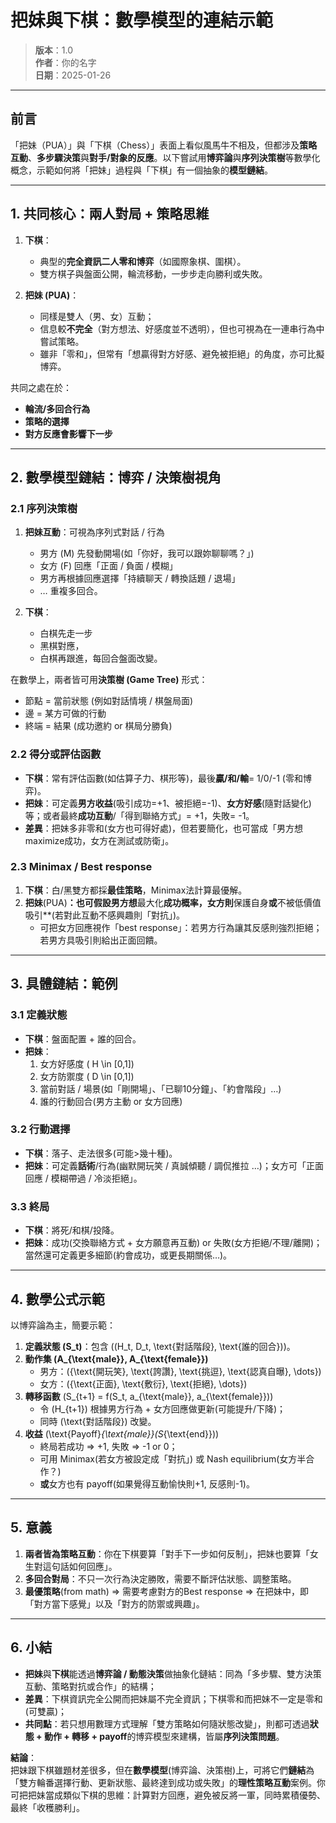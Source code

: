 # 把妹與下棋：數學模型的連結示範

> **版本**：1.0  
> **作者**：你的名字  
> **日期**：2025-01-26  

---

## 前言

「把妹（PUA）」與「下棋（Chess）」表面上看似風馬牛不相及，但都涉及**策略互動**、**多步驟決策**與**對手/對象的反應**。以下嘗試用**博弈論**與**序列決策樹**等數學化概念，示範如何將「把妹」過程與「下棋」有一個抽象的**模型鏈結**。  

---

## 1. 共同核心：兩人對局 + 策略思維

1. **下棋**：  
   - 典型的**完全資訊二人零和博弈**（如國際象棋、圍棋）。  
   - 雙方棋子與盤面公開，輪流移動，一步步走向勝利或失敗。  

2. **把妹 (PUA)**：  
   - 同樣是雙人（男、女）互動；  
   - 信息較**不完全**（對方想法、好感度並不透明），但也可視為在一連串行為中嘗試策略。  
   - 雖非「零和」，但常有「想贏得對方好感、避免被拒絕」的角度，亦可比擬博弈。

共同之處在於：  
- **輪流/多回合行為**  
- **策略的選擇**  
- **對方反應會影響下一步**  

---

## 2. 數學模型鏈結：博弈 / 決策樹視角

### 2.1 序列決策樹

1. **把妹互動**：可視為序列式對話 / 行為  
   - 男方 (M) 先發動開場(如「你好，我可以跟妳聊聊嗎？」)  
   - 女方 (F) 回應「正面 / 負面 / 模糊」  
   - 男方再根據回應選擇「持續聊天 / 轉換話題 / 退場」  
   - … 重複多回合。  

2. **下棋**：  
   - 白棋先走一步  
   - 黑棋對應，  
   - 白棋再跟進，每回合盤面改變。  

在數學上，兩者皆可用**決策樹 (Game Tree)** 形式：  
- 節點 = 當前狀態 (例如對話情境 / 棋盤局面)  
- 邊 = 某方可做的行動  
- 終端 = 結果 (成功邀約 or 棋局分勝負)

### 2.2 得分或評估函數

- **下棋**：常有評估函數(如估算子力、棋形等)，最後**贏/和/輸**= 1/0/-1 (零和博弈)。  
- **把妹**：可定義**男方收益**(吸引成功=+1、被拒絕=-1)、**女方好感**(隨對話變化)等；或者最終**成功互動**/「得到聯絡方式」= +1，失敗= -1。  
- **差異**：把妹多非零和(女方也可得好處)，但若要簡化，也可當成「男方想maximize成功，女方在測試或防衛」。  

### 2.3 Minimax / Best response

1. **下棋**：白/黑雙方都採**最佳策略**，Minimax法計算最優解。  
2. **把妹**(PUA)**：也可假設男方想**最大化**成功概率，女方則**保護自身**或**不被低價值吸引**(若對此互動不感興趣則「對抗」)。  
   - 可把女方回應視作「best response」：若男方行為讓其反感則強烈拒絕；若男方具吸引則給出正面回饋。  

---

## 3. 具體鏈結：範例

### 3.1 定義狀態

- **下棋**：盤面配置 + 誰的回合。  
- **把妹**：  
  1. 女方好感度 \( H \in [0,1]\)  
  2. 女方防禦度 \( D \in [0,1]\)  
  3. 當前對話 / 場景(如「剛開場」、「已聊10分鐘」、「約會階段」…)  
  4. 誰的行動回合(男方主動 or 女方回應)

### 3.2 行動選擇

- **下棋**：落子、走法很多(可能>幾十種)。  
- **把妹**：可定義**話術**/行為(幽默開玩笑 / 真誠傾聽 / 調侃推拉 …)；女方可「正面回應 / 模糊帶過 / 冷淡拒絕」。

### 3.3 終局

- **下棋**：將死/和棋/投降。  
- **把妹**：成功(交換聯絡方式 + 女方願意再互動) or 失敗(女方拒絕/不理/離開)；當然還可定義更多細節(約會成功，或更長期關係…)。

---

## 4. 數學公式示範

以博弈論為主，簡要示範：

1. **定義狀態 \(S_t\)**：包含 \((H_t, D_t, \text{對話階段}, \text{誰的回合})\)。  
2. **動作集 \(A_{\text{male}}, A_{\text{female}}\)**  
   - 男方：\(\{\text{開玩笑}, \text{誇讚}, \text{挑逗}, \text{認真自曝}, \dots\}\)  
   - 女方：\(\{\text{正面}, \text{敷衍}, \text{拒絕}, \dots\}\)  
3. **轉移函數** \(S_{t+1} = f(S_t, a_{\text{male}}, a_{\text{female}})\)  
   - 令 \(H_{t+1}\) 根據男方行為 + 女方回應做更新(可能提升/下降)；  
   - 同時 \(\text{對話階段}\) 改變。  
4. **收益** \(\text{Payoff}_{\text{male}}(S_{\text{end}})\)  
   - 終局若成功 => +1, 失敗 => -1 or 0；  
   - 可用 Minimax(若女方被設定成「對抗」) 或 Nash equilibrium(女方半合作？)  
   - **或**女方也有 payoff(如果覺得互動愉快則+1, 反感則-1)。  

---

## 5. 意義

1. **兩者皆為策略互動**：你在下棋要算「對手下一步如何反制」，把妹也要算「女生對這句話如何回應」。  
2. **多回合對局**：不只一次行為決定勝敗，需要不斷評估狀態、調整策略。  
3. **最優策略**(from math) => 需要考慮對方的Best response => 在把妹中，即「對方當下感覺」以及「對方的防禦或興趣」。  

---

## 6. 小結

- **把妹**與**下棋**能透過**博弈論 / 動態決策**做抽象化鏈結：同為「多步驟、雙方決策互動、策略對抗或合作」的結構；  
- **差異**：下棋資訊完全公開而把妹屬不完全資訊；下棋零和而把妹不一定是零和(可雙贏)；  
- **共同點**：若只想用數理方式理解「雙方策略如何隨狀態改變」，則都可透過**狀態 + 動作 + 轉移 + payoff**的博弈模型來建構，皆屬**序列決策問題**。

**結論**：  
把妹跟下棋雖題材差很多，但在**數學模型**(博弈論、決策樹)上，可將它們**鏈結**為「雙方輪番選擇行動、更新狀態、最終達到成功或失敗」的**理性策略互動**案例。你可把把妹當成類似下棋的思維：計算對方回應，避免被反將一軍，同時累積優勢、最終「收穫勝利」。  
